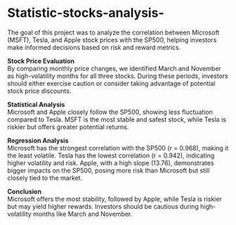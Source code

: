 # Statistic-stocks-analysis-
The goal of this project was to analyze the correlation between Microsoft (MSFT), Tesla, and Apple stock prices with the SP500, helping investors make informed decisions based on risk and reward metrics. 

**Stock Price Evaluation**  
By comparing monthly price changes, we identified March and November as high-volatility months for all three stocks. During these periods, investors should either exercise caution or consider taking advantage of potential stock price discounts.

**Statistical Analysis**  
Microsoft and Apple closely follow the SP500, showing less fluctuation compared to Tesla. MSFT is the most stable and safest stock, while Tesla is riskier but offers greater potential returns.

**Regression Analysis**  
Microsoft has the strongest correlation with the SP500 (r = 0.968), making it the least volatile. Tesla has the lowest correlation (r = 0.942), indicating higher volatility and risk. Apple, with a high slope (13.76), demonstrates bigger impacts on the SP500, posing more risk than Microsoft but still closely tied to the market.

**Conclusion**  
Microsoft offers the most stability, followed by Apple, while Tesla is riskier but may yield higher rewards. Investors should be cautious during high-volatility months like March and November.

